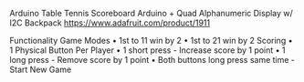 Arduino Table Tennis Scoreboard
Arduino + Quad Alphanumeric Display w/ I2C Backpack https://www.adafruit.com/product/1911

Functionality
  Game Modes
    • 1st to 11 win by 2
    • 1st to 21 win by 2
   Scoring
    • 1 Physical Button Per Player
      • 1 short press - Increase score by 1 point
      • 1 long press  - Remove score by 1 point
      • Both buttons long press same time - Start New Game


